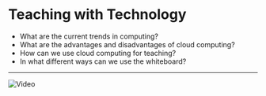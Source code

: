 # Teaching with Technology

- What are the current trends in computing?
- What are the advantages and disadvantages of cloud computing?
- How can we use cloud computing for teaching?
- In what different ways can we use the whiteboard?

---
![Video](https://www.youtube.com/embed/3oz1oy5ME6Q)


